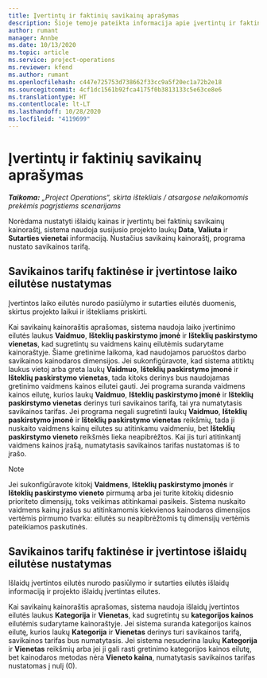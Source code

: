 ```yaml
---
title: Įvertintų ir faktinių savikainų aprašymas
description: Šioje temoje pateikta informacija apie įvertintų ir faktinių savikainų aprašymą.
author: rumant
manager: Annbe
ms.date: 10/13/2020
ms.topic: article
ms.service: project-operations
ms.reviewer: kfend
ms.author: rumant
ms.openlocfilehash: c447e725753d738662f33cc9a5f20ec1a72b2e18
ms.sourcegitcommit: 4cf1dc1561b92fca4175f0b3813133c5e63ce8e6
ms.translationtype: HT
ms.contentlocale: lt-LT
ms.lasthandoff: 10/28/2020
ms.locfileid: "4119699"
---
```

# <a name="resolving-cost-prices-for-estimates-and-actuals"></a>Įvertintų ir faktinių savikainų aprašymas

_**Taikoma:** „Project Operations“, skirta ištekliais / atsargose nelaikomomis prekėmis pagrįstiems scenarijams_

Norėdama nustatyti išlaidų kainas ir įvertintų bei faktinių savikainų kainoraštį, sistema naudoja susijusio projekto laukų **Data**, **Valiuta** ir **Sutarties vienetai** informaciją. Nustačius savikainų kainoraštį, programa nustato savikainos tarifą.

## <a name="resolving-cost-rates-on-actual-and-estimate-lines-for-time"></a>Savikainos tarifų faktinėse ir įvertintose laiko eilutėse nustatymas

Įvertintos laiko eilutės nurodo pasiūlymo ir sutarties eilutės duomenis, skirtus projekto laikui ir ištekliams priskirti.

Kai savikainų kainoraštis aprašomas, sistema naudoja laiko įvertinimo eilutės laukus **Vaidmuo**, **Išteklių paskirstymo įmonė** ir **Išteklių paskirstymo vienetas**, kad sugretintų su vaidmens kainų eilutėmis sudarytame kainoraštyje. Šiame gretinime laikoma, kad naudojamos paruoštos darbo savikainos kainodaros dimensijos. Jei sukonfigūravote, kad sistema atitiktų laukus vietoj arba greta laukų **Vaidmuo**, **Išteklių paskirstymo įmonė** ir **Išteklių paskirstymo vienetas**, tada kitoks derinys bus naudojamas gretinimo vaidmens kainos eilutei gauti. Jei programa suranda vaidmens kainos eilutę, kurios laukų **Vaidmuo**, **Išteklių paskirstymo įmonė** ir **Išteklių paskirstymo vienetas** derinys turi savikainos tarifą, tai yra numatytasis savikainos tarifas. Jei programa negali sugretinti laukų **Vaidmuo**, **Išteklių paskirstymo įmonė** ir **Išteklių paskirstymo vienetas** reikšmių, tada ji nuskaito vaidmens kainų eilutes su atitinkamu vaidmeniu, bet **Išteklių paskirstymo vieneto** reikšmės lieka neapibrėžtos. Kai jis turi atitinkantį vaidmens kainos įrašą, numatytasis savikainos tarifas nustatomas iš to įrašo. 

> [!NOTE]
> Jei sukonfigūravote kitokį **Vaidmens**, **Išteklių paskirstymo įmonės** ir **Išteklių paskirstymo vieneto** pirmumą arba jei turite kitokių didesnio prioriteto dimensijų, toks veikimas atitinkamai pasikeis. Sistema nuskaito vaidmens kainų įrašus su atitinkamomis kiekvienos kainodaros dimensijos vertėmis pirmumo tvarka: eilutės su neapibrėžtomis tų dimensijų vertėmis pateikiamos paskutinės.

## <a name="resolving-cost-rates-on-actual-and-estimate-lines-for-expense"></a>Savikainos tarifų faktinėse ir įvertintose išlaidų eilutėse nustatymas

Išlaidų įvertintos eilutės nurodo pasiūlymo ir sutarties eilutės išlaidų informaciją ir projekto išlaidų įvertintas eilutes.

Kai savikainų kainoraštis aprašomas, sistema naudoja išlaidų įvertintos eilutės laukus **Kategorija** ir **Vienetas**, kad sugretintų su **kategorijos kainos** eilutėmis sudarytame kainoraštyje. Jei sistema suranda kategorijos kainos eilutę, kurios laukų **Kategorija** ir **Vienetas** derinys turi savikainos tarifą, savikainos tarifas bus numatytasis. Jei sistema nesuderina laukų **Kategorija** ir **Vienetas** reikšmių arba jei ji gali rasti gretinimo kategorijos kainos eilutę, bet kainodaros metodas nėra **Vieneto kaina**, numatytasis savikainos tarifas nustatomas į nulį (0).
